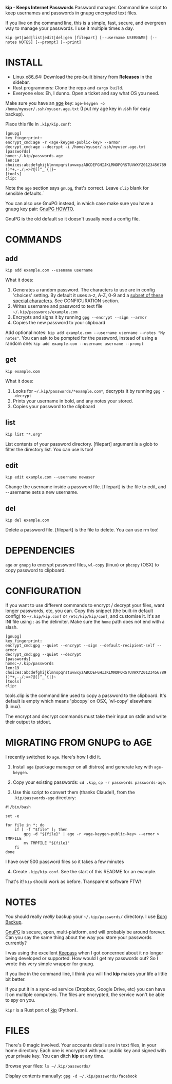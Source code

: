**kip - Keeps Internet Passwords** Password manager. Command line script to keep usernames and passwords in gnupg encrypted text files.

If you live on the command line, this is a simple, fast, secure, and evergreen way to manage your passwords. I use it multiple times a day.

`kip get|add|list|edit|del|gen [filepart] [--username USERNAME] [--notes NOTES] [--prompt] [--print]`

# INSTALL

- Linux x86_64: Download the pre-built binary from **Releases** in the sidebar.
- Rust programmers: Clone the repo and `cargo build`.
- Everyone else: Eh, I dunno. Open a ticket and say what OS you need.

Make sure you have an [age](https://age-encryption.org/) key: `age-keygen -o /home/myuser/.ssh/myuser.age.txt` (I put my age key in .ssh for easy backup).

Place this file in `.kip/kip.conf`:
```
[gnupg]
key_fingerprint:
encrypt_cmd:age -r <age-keygen-public-key> --armor
decrypt_cmd:age --decrypt -i /home/myuser/.ssh/myuser.age.txt
[passwords]
home:~/.kip/passwords-age
len:19
choices:abcdefghijklmnopqrstuvwxyzABCDEFGHIJKLMNOPQRSTUVWXYZ0123456789!#$%&()*+,-./;=>?@[]^_`{|}~
[tools]
clip:
```

Note the `age` section says `gnupg`, that's correct. Leave `clip` blank for sensible defaults.`

You can also use GnuPG instead, in which case make sure you have a gnupg key pair:
[GnuPG HOWTO](https://help.ubuntu.com/community/GnuPrivacyGuardHowto).

GnuPG is the old default so it doesn't usually need a config file.

# COMMANDS

## add

`kip add example.com --usename username`

What it does:

 1. Generates a random password. The characters to use are in config 'choices' setting. By default it uses a-z, A-Z, 0-9 and a [subset of these special characters](https://owasp.org/www-community/password-special-characters). See CONFIGURATION section.
 2. Writes username and password to text file `~/.kip/passwords/example.com`
 3. Encrypts and signs it by running `gpg --encrypt --sign --armor`
 4. Copies the new password to your clipboard

Add optional notes: `kip add example.com --username username --notes "My notes"`.
You can ask to be pompted for the password, instead of using a random one: `kip add example.com --username username --prompt`

## get

`kip example.com`

What it does:

 1. Looks for `~/.kip/passwords/*example.com*`, decrypts it by running `gpg --decrypt`
 2. Prints your username in bold, and any notes your stored.
 3. Copies your password to the clipboard

## list

`kip list "*.org"`

List contents of your password directory. [filepart] argument is a glob to filter the directory list. You can use ls too!

## edit

`kip edit example.com --username newuser`

Change the username inside a password file.  [filepart] is the file to edit, and --username sets a new username.

## del

`kip del example.com`

Delete a password file. [filepart] is the file to delete. You can use rm too!

# DEPENDENCIES

`age` or `gnupg` to encrypt password files, `wl-copy` (linux) or `pbcopy` (OSX) to copy password to clipboard.

# CONFIGURATION

If you want to use different commands to encrypt / decrypt your files, want longer passwords, etc, you can. Copy this snippet (the built-in default config) to `~/.kip/kip.conf` or `/etc/kip/kip/conf`, and customise it. It's an INI file using : as the delimiter. Make sure the `home` path does not end with a slash.

```
[gnupg]
key_fingerprint:
encrypt_cmd:gpg --quiet --encrypt --sign --default-recipient-self --armor
decrypt_cmd:gpg --quiet --decrypt
[passwords]
home:~/.kip/passwords
len:19
choices:abcdefghijklmnopqrstuvwxyzABCDEFGHIJKLMNOPQRSTUVWXYZ0123456789!#$%&()*+,-./;=>?@[]^_`{|}~
[tools]
clip:
```

tools.clip is the command line used to copy a password to the clipboard. It's default is empty which means 'pbcopy' on OSX, 'wl-copy' elsewhere (Linux).

The encrypt and decrypt commands must take their input on stdin and write their output to stdout.

# MIGRATING FROM GNUPG to AGE

I recently switched to `age`. Here's how I did it.

1. Install `age` (package manager on all distros) and generate key with `age-keygen`.

2. Copy your existing passwords: `cd .kip`, `cp -r passwords passwords-age`.

3. Use this script to convert them (thanks Claude!), from the `.kip/passwords-age` directory:
```
#!/bin/bash

set -e

for file in *; do
	if [ -f "$file" ]; then
		gpg -d "${file}" | age -r <age-keygen-public-key> --armor > TMPFILE
		mv TMPFILE "${file}"
	fi
done
```

I have over 500 password files so it takes a few minutes

4. Create `.kip/kip.conf`. See the start of this README for an example.

That's it! `kip` should work as before. Transparent software FTW!

# NOTES

You should really _really_ backup your `~/.kip/passwords/` directory. I use [Borg Backup](https://www.borgbackup.org/).

[GnuPG](http://www.gnupg.org/) is secure, open, multi-platform, and will probably be around forever. Can you say the same thing about the way you store your passwords currently?

I was using the excellent [Keepass](http://en.wikipedia.org/wiki/KeePass) when I got concerned about it no longer being developed or supported. How would I get my passwords out? So I wrote this very simple wrapper for gnupg.

If you live in the command line, I think you will find **kip** makes your life a little bit better.

If you put it in a sync-ed service (Dropbox, Google Drive, etc) you can have it on multiple computers. The files are encrypted, the service won't be able to spy on you.

`kipr` is a Rust port of [kip](https://github.com/grahamking/kip) (Python).

# FILES

There's 0 magic involved. Your accounts details are in text files, in your home directory. Each one is encrypted with your public key and signed with your private key. You can ditch **kip** at any time.

Browse your files: `ls ~/.kip/passwords/`

Display contents manually: `gpg -d ~/.kip/passwords/facebook`
